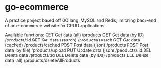 # go-ecommerce

A practice project based off GO lang, MySQL and Redis, imitating back-end of an e-commerce website for CRUD applications.

Available functions: 
GET Get data (all)        /products
GET Get data (by ID)      /products/:id
GET Get data (search)     /products/search
GET Get data (cached)     /products/cached
POST Post data (json)     /products
POST Post data (by file)  /products/upload
PUT Update data (json)    /peoducts/:id
DEL Delete data           /products/:id
DEL Delete data (by IDs)  /products
DEL Delete data (all)     /products/deleteAllProducts

